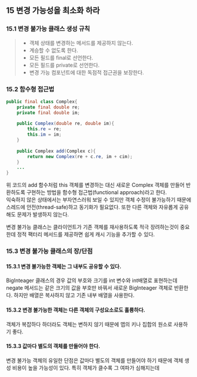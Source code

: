 ## 15 변경 가능성을 최소화 하라
### 15.1 변경 불가능 클래스 생성 규칙
> - 객체 상태를 변경하는 메서드를 제공하지 않는다.
> - 계승할 수 없도록 한다.
> - 모든 필드를 final로 선언한다.
> - 모든 필드를 private로 선언한다.
> - 변경 가능 컴포넌트에 대한 독점적 접근권을 보장한다.

### 15.2 함수형 접근법
```java
public final class Complex{
	private final double re;
	private final double im;
	
	public Complex(double re, double im){
		this.re = re;
		this.im = im;
	}
	
	public Complex add(Complex c){
		return new Complex(re + c.re, im + cim);
	}
	...
}
```
위 코드의 add 함수처럼 this 객체를 변경하는 대신 새로운 Complex 객체를 만들어 반환하도록 구현하는 방법을 함수형 접근법(functional approach)라고 한다.</br>익숙하지 않은 상태에서는 부자연스러워 보일 수 있지만 객체 수정이 불가능하기 때문에 스레드에 안전(thread-safe)하고 동기화가 필요없다. 또한 다른 객체와 자유롭게 공유해도 문제가 발생하지 않는다.

변경 불가능 클래스는 클라이언트가 기존 객체를 재사용하도록 적극 장려하는것이 중요한데 정적 팩터리 메서드를 제공하면 쉽게 캐시 기능을 추가할 수 있다.

### 15.3 변경 불가능 클래스의 장/단점
#### 15.3.1 변경 불가능한 객체는 그 내부도 공유할 수 있다.
BigInteager 클래스의 경우 값의 부호와 크기를 int 변수와 int배열로 표현하는데 negate 메서드는 같은 크기의 값을 부호만 바꿔서 새로운 BigInteager 객체로 반환한다. 하지만 배열은 복사하지 않고 기존 내부 배열을 사용한다.

#### 15.3.2 변경 불가능한 객체는 다른 객체의 구성요소로도 훌륭하다.
객체가 복잡하다 하더라도 객체는 변하지 않기 때문에 맵의 키나 집합의 원소로 사용하기 좋다.

#### 15.3.3 값마다 별도의 객체를 만들어야 한다.
변경 불가능 객체의 유일한 단점은 값마다 별도의 객체를 만들어야 하기 때문에 객체 생성 비용이 높을 가능성이 있다. 특히 객체가 클수록 그 여파가 심해지는데 